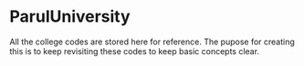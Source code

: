 # ParulUniversity
All the college codes are stored here for reference.
The pupose for creating this is to keep revisiting these codes to keep basic concepts clear.
